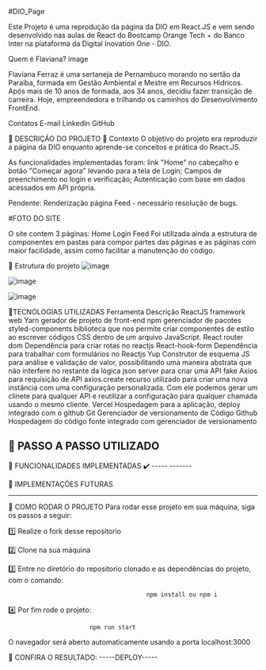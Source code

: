 #DIO_Page

Este Projeto é uma reprodução da página da DIO em React.JS e vem sendo desenvolvido nas aulas de React do Bootcamp Orange Tech + do Banco Inter na plataforma da Digital Inovation One - DIO. 

Quem é Flaviana?
image

Flaviana Ferraz é uma sertaneja de Pernambuco morando no sertão da Paraiba, formada em Gestão Ambiental e Mestre em Recursos Hídricos. Após mais de 10 anos de formada, aos 34 anos, decidiu fazer transição de carreira. Hoje, empreendedora e trilhando os caminhos do Desenvolvimento FrontEnd.

Contatos
E-mail
LinkedIn
GitHub

🧠 DESCRIÇÃO DO PROJETO
🧠 Contexto
O objetivo do projeto era reproduzir a página da DIO enquanto aprende-se conceitos e prática do React.JS.

As funcionalidades implementadas foram: link "Home" no cabeçalho e botão "Começar agora" levando para a tela de Login; Campos de preenchimento no login e verificação; Autenticação com base em dados acessados em API própria.

Pendente: Renderização página Feed - necessário resolução de bugs.

#FOTO DO SITE

O site contem 3 páginas:
Home
Login
Feed
Foi utilizada ainda a estrutura de componentes em pastas para compor partes das páginas e as páginas com maior facilidade, assim como facilitar a manutenção do código.

🧠 Estrutura do projeto
![image](https://github.com/FlavianaFXT/dio_page/assets/113718720/e79570dd-0216-4994-8422-5c13f12c6204)

![image](https://github.com/FlavianaFXT/dio_page/assets/113718720/4ddd3ad7-fb35-42e0-844c-cc7b8c45c108)

![image](https://github.com/FlavianaFXT/dio_page/assets/113718720/647a45f9-f857-4c3c-b1fe-4246a3c045aa)

🧠TECNOLOGIAS UTILIZADAS
Ferramenta	Descrição
ReactJS	framework web
Yarn	gerador de projeto de front-end
npm	gerenciador de pacotes
styled-components	biblioteca que nos permite criar componentes de estilo ao escrever códigos CSS dentro de um arquivo JavaScript.
React router dom	Dependência para criar rotas no reactjs
React-hook-form  Dependência para trabalhar com formulários no Reactjs
Yup Construtor de esquema JS para análise e validação de valor, possibilitando uma maneira abstrata que não interfere no restante da lógica
json server  para criar uma API fake
Axios  para requisição de API
axios.create recurso utilizado para criar uma nova instância com uma configuração personalizada. Com ele podemos gerar um clinete para qualquer API e reutilizar a configuração para qualquer chamada usando o mesmo cliente.
Vercel	Hospedagem para a aplicação, deploy integrado com o github
Git  Gerenciador de versionamento de Código
Github	Hospedagem do código fonte integrado com gerenciador de versionamento

🧠 PASSO A PASSO UTILIZADO
------

🧠 FUNCIONALIDADES IMPLEMENTADAS
✔️ ----- -------


🧠 IMPLEMENTAÇÕES FUTURAS
------  -------
 
🧠 COMO RODAR O PROJETO
Para rodar esse projeto em sua máquina, siga os passos a seguir:

1️⃣ Realize o fork desse repositorio

2️⃣ Clone na sua máquina

3️⃣ Entre no diretório do repositorio clonado e as dependências do projeto, com o comando:

                                           npm install ou npm i
4️⃣ Por fim rode o projeto:

                           npm run start
O navegador será aberto automaticamente usando a porta localhost:3000

🧠 CONFIRA O RESULTADO: -----DEPLOY-----
